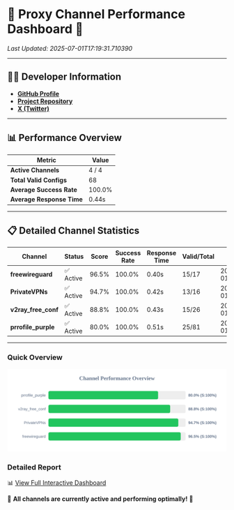 # 🌟 Proxy Channel Performance Dashboard 🌟

_Last Updated: 2025-07-01T17:19:31.710390_

---

## 👩‍💻 Developer Information

- **[GitHub Profile](https://github.com/4n0nymou3)**  
- **[Project Repository](https://github.com/4n0nymou3/multi-proxy-config-fetcher)**  
- **[X (Twitter)](https://x.com/4n0nymou3)**  

---

## 📊 Performance Overview

| Metric                | Value       |
|-----------------------|-------------|
| **Active Channels**   | 4 / 4       |
| **Total Valid Configs** | 68          |
| **Average Success Rate** | 100.0%      |
| **Average Response Time** | 0.44s       |

---

## 📋 Detailed Channel Statistics

| Channel          | Status     | Score  | Success Rate | Response Time | Valid/Total | Last Success               |
|------------------|------------|--------|--------------|---------------|-------------|----------------------------|
| **freewireguard**  | ✅ Active  | 96.5%  | 100.0% | 0.40s         | 15/17       | 2025-07-01T17:19:31.708819 |
| **PrivateVPNs**  | ✅ Active  | 94.7%  | 100.0% | 0.42s         | 13/16       | 2025-07-01T17:19:31.277453 |
| **v2ray_free_conf**  | ✅ Active  | 88.8%  | 100.0% | 0.43s         | 15/26       | 2025-07-01T17:19:30.821008 |
| **prrofile_purple**  | ✅ Active  | 80.0%  | 100.0% | 0.51s         | 25/81       | 2025-07-01T17:19:30.333644 |

---

### Quick Overview
<div align="center">
  <a href="https://raw.githubusercontent.com/nullluser/NullRepo/refs/heads/main/assets/channel_stats_chart.svg">
    <img src="https://raw.githubusercontent.com/nullluser/NullRepo/refs/heads/main/assets/channel_stats_chart.svg" alt="Source Performance Statistics" width="800">
  </a>
</div>

### Detailed Report
📊 [View Full Interactive Dashboard](https://htmlpreview.github.io/?https://github.com/nullluser/NullRepo/blob/main/assets/performance_report.html)

🎉 **All channels are currently active and performing optimally!** 🎉
